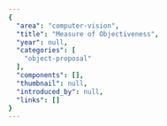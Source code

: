 ```yaml
---
{
  "area": "computer-vision",
  "title": "Measure of Objectiveness",
  "year": null,
  "categories": [
    "object-proposal"
  ],
  "components": [],
  "thumbnail": null,
  "introduced_by": null,
  "links": []
}
---
```


